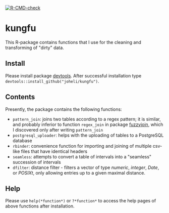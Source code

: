 [![R-CMD-check](https://github.com/joheli/kungfu/actions/workflows/R-CMD-check.yaml/badge.svg)](https://github.com/joheli/kungfu/actions/workflows/R-CMD-check.yaml)
# kungfu

This R-package contains functions that I use for the cleaning and transforming of "dirty" data. 

## Install

Please install package [devtools](https://cran.r-project.org/web/packages/devtools/index.html). After successful installation type `devtools::install_github("joheli/kungfu")`.

## Contents

Presently, the package contains the following functions:
  -  `pattern_join`: joins two tables according to a regex pattern; it is similar, and probably inferior to function `regex_join` in package [fuzzyjoin](https://github.com/dgrtwo/fuzzyjoin), which I discovered only after writing `pattern_join`
  - `postgresql_uploader`: helps with the uploading of tables to a PostgreSQL database
  - `rbinder`: convenience function for importing and joining of multiple csv-like files that have identical headers
  - `seamless`: attempts to convert a table of intervals into a "seamless" succession of intervals
  - `dfilter`: distance filter - filters a vector of type *numeric*, *integer*, *Date*, or *POSIXt*, only allowing entries up to a given maximal distance.
  
## Help

Please use `help(*function*)` or `?*function*` to access the help pages of above functions after installation.



